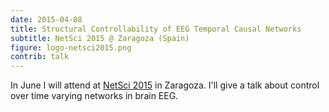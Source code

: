 ```yaml
---
date: 2015-04-08
title: Structural Controllability of EEG Temporal Causal Networks
subtitle: NetSci 2015 @ Zaragoza (Spain)
figure: logo-netsci2015.png
contrib: talk
---
```


In June I will attend at [NetSci 2015](http://netsci2015.net/) in Zaragoza.
I'll give a talk about control over time varying networks in brain EEG.
